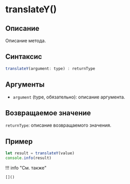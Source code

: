 # translateY()

## Описание
Описание метода.

## Синтаксис
```javascript
translateY(argument: type) : returnType
```

## Аргументы
- `argument` (type, обязательно): описание аргумента.

## Возвращаемое значение
`returnType`: описание возвращаемого значения.

## Пример
```javascript linenums="1"
let result = translateY(value)
console.info(result)
```

!!! info "См. также"

    []()

